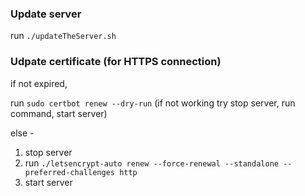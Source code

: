 ### Update server 

run `./updateTheServer.sh`

### Udpate certificate (for HTTPS connection)

if not expired, 

run `sudo certbot renew --dry-run` (if not working try stop server, run command, start server)

else -
1. stop server
2. run `./letsencrypt-auto renew --force-renewal --standalone --preferred-challenges http`
3. start server

